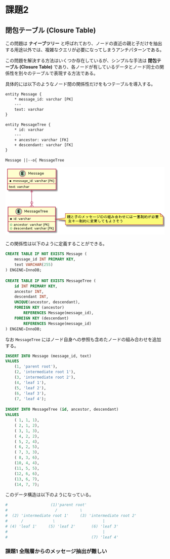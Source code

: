 # 課題2

<!-- START doctoc -->
<!-- END doctoc -->

## 閉包テーブル (Closure Table)

この問題は **ナイーブツリー** と呼ばれており、ノードの直近の親と子だけを抽出する用途以外では、複雑なクエリが必要になってしまうアンチパターンである。

この問題を解決する方法はいくつか存在しているが、シンプルな手法は **閉包テーブル (Closure Table)** であり、各ノードが有しているデータとノード同士の関係性を別々のテーブルで表現する方法である。

具体的には以下のようなノード間の関係性だけをもつテーブルを導入する。

```puml
entity Message {
    * message_id: varchar [PK]
    ---
    text: varchar
}

entity MessageTree {
    * id: varchar
    ---
    + ancestor: varchar [FK]
    + descendant: varchar [FK]
}

Message ||--o{ MessageTree
```

![](../assets/answer.png)

この関係性は以下のように定義することができる。

```sql
CREATE TABLE IF NOT EXISTS Message (
    message_id INT PRIMARY KEY,
    text VARCHAR(255)
) ENGINE=InnoDB;

CREATE TABLE IF NOT EXISTS MessageTree (
    id INT PRIMARY KEY,
    ancestor INT,
    descendant INT,
    UNIQUE(ancestor, descendant),
    FOREIGN KEY (ancestor)
        REFERENCES Message(message_id),
    FOREIGN KEY (descendant)
        REFERENCES Message(message_id)
) ENGINE=InnoDB;
```

なお `MessageTree` にはノード自身への参照も含めたノードの組み合わせを追加する。

```sql
INSERT INTO Message (message_id, text)
VALUES
    (1, 'parent root'),
    (2, 'intermediate root 1'),
    (3, 'intermediate root 2'),
    (4, 'leaf 1'),
    (5, 'leaf 2'),
    (6, 'leaf 3'),
    (7, 'leaf 4');

INSERT INTO MessageTree (id, ancestor, descendant)
VALUES
    ( 1, 1, 1),
    ( 2, 1, 2),
    ( 3, 1, 3),
    ( 4, 2, 2),
    ( 5, 2, 4),
    ( 6, 2, 5),
    ( 7, 3, 3),
    ( 8, 3, 6),
    (10, 4, 4),
    (11, 5, 5),
    (12, 6, 6),
    (13, 6, 7),
    (14, 7, 7);
```

このデータ構造は以下のようになっている。

```bash
#                   (1)'parent root'
#                     /          \
#  (2) 'intermediate root 1'     (3) 'intermediate root 2'
#      /             \                     |
# (4) 'leaf 1'     (5) 'leaf 2'       (6) 'leaf 3'
#                                          |
#                                     (7) 'leaf 4'
```

### 課題1 全階層からのメッセージ抽出が難しい




